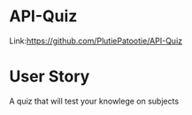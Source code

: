 # API-Quiz
Link:https://github.com/PlutiePatootie/API-Quiz

# User Story
A quiz that will test your knowlege on subjects
